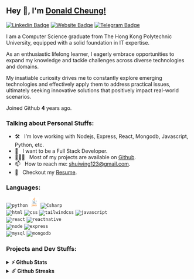 ## Hey 👋, I'm [Donald Cheung!](https://github.com/CSW0126/)

[![Linkedin Badge](https://img.shields.io/badge/-LinkedIn-0e76a8?style=flat-square&logo=Linkedin&logoColor=white)](https://www.linkedin.com/in/donald-cheung-36293b241/)
[![Website Badge](https://img.shields.io/badge/Website-3b5998?style=flat-square&logo=google-chrome&logoColor=white)](https://CSW0126.github.io/)
[![Telegram Badge](https://img.shields.io/badge/-Telegram-0088cc?style=flat-square&logo=Telegram&logoColor=white)](https://t.me/wing0126)

I am a Computer Science graduate from The Hong Kong Polytechnic University, equipped with a solid foundation in IT expertise. 

As an enthusiastic lifelong learner, I eagerly embrace opportunities to expand my knowledge and tackle challenges across diverse technologies and domains. 

My insatiable curiosity drives me to constantly explore emerging technologies and effectively apply them to address practical issues, ultimately seeking innovative solutions that positively impact real-world scenarios.


Joined Github **4** years ago.

### Talking about Personal Stuffs:

- 🛠 &nbsp; I’m love working with Nodejs, Express, React, Mongodb, Javascript, Python, etc.
- 🚀 &nbsp; I want to be a Full Stack Developer.
- 👨🏻‍💻 &nbsp; Most of my projects are available on [Github](https://github.com/CSW0126).
- 📫 &nbsp; How to reach me: shuiwing123@gmail.com.
- 📝 &nbsp; Checkout my [Resume](https://github.com/CSW0126/CSW0126/blob/master/Resume.pdf).

### Languages:
<code><img height="27" src="https://img.shields.io/badge/Python-FFD43B?style=for-the-badge&logo=python&logoColor=blue" alt="python"></code>
<code><img height="27" src="https://raw.githubusercontent.com/github/explore/5b3600551e122a3277c2c5368af2ad5725ffa9a1/topics/java/java.png" alt="java"></code>
<code><img height="27" src="https://img.shields.io/badge/C%23-239120?style=for-the-badge&logo=c-sharp&logoColor=white" alt="Csharp"></code>
<br>
<code><img height="27" src="https://img.shields.io/badge/HTML5-E34F26?style=for-the-badge&logo=html5&logoColor=white" alt="html"></code>
<code><img height="27" src="https://img.shields.io/badge/CSS3-1572B6?style=for-the-badge&logo=css3&logoColor=white" alt="css"></code>
<code><img height="27" src="https://img.shields.io/badge/Tailwind_CSS-38B2AC?style=for-the-badge&logo=tailwind-css&logoColor=white" alt="tailwindcss"></code>
<code><img height="27" src="https://img.shields.io/badge/JavaScript-323330?style=for-the-badge&logo=javascript&logoColor=F7DF1E" alt="javascript"></code>
<br>
<code><img height="27" src="https://img.shields.io/badge/React-20232A?style=for-the-badge&logo=react&logoColor=61DAFB" alt="react"></code>
<code><img height="27" src="https://img.shields.io/badge/React_Native-20232A?style=for-the-badge&logo=react&logoColor=61DAFB" alt="reactnative"></code>
<br>
<code><img height="27" src="https://img.shields.io/badge/Node.js-339933?style=for-the-badge&logo=nodedotjs&logoColor=white" alt="node"></code>
<code><img height="27" src="https://img.shields.io/badge/Express.js-000000?style=for-the-badge&logo=express&logoColor=white" alt="express"></code>
<br>
<code><img height="27" src="https://img.shields.io/badge/MySQL-005C84?style=for-the-badge&logo=mysql&logoColor=white" alt="mysql"></code>
<code><img height="27" src="https://img.shields.io/badge/MongoDB-4EA94B?style=for-the-badge&logo=mongodb&logoColor=white" alt="mongodb"></code>

### Projects and Dev Stuffs:
<details>	
  <summary><b>⚡ Github Stats</b></summary>
  <br />
  <img height="200em" src="https://github-readme-stats-csw0126.vercel.app/api?username=csw0126&show_icons=true&hide_border=true&&count_private=true&include_all_commits=true" />
  <img height="200em"src="https://github-readme-stats-csw0126.vercel.app/api/top-langs/?username=csw0126&exclude_repo=KNN-Image-Classification&show_icons=true&hide_border=true&layout=compact&langs_count=8"/>
</details>

<details>	
  <summary><b>☄️ Github Streaks</b></summary>

  <br />
  <img height="180em" src="https://github-readme-streak-stats.herokuapp.com/?user=csw0126&hide_border=true" />
</details>
